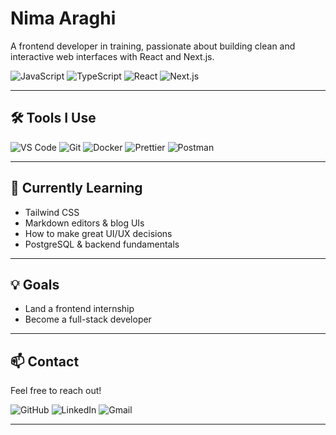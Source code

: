 # Nima Araghi

<p>
  A frontend developer in training, passionate about building clean and interactive web interfaces with React and Next.js.
</p>

<div>
  <img alt="JavaScript" src="https://img.shields.io/badge/JavaScript-F7DF1E?style=for-the-badge&logo=javascript&logoColor=black"/>
  <img alt="TypeScript" src="https://img.shields.io/badge/TypeScript-3178C6?style=for-the-badge&logo=typescript&logoColor=white"/>
  <img alt="React" src="https://img.shields.io/badge/React-20232A?style=for-the-badge&logo=react&logoColor=61DAFB"/>
  <img alt="Next.js" src="https://img.shields.io/badge/Next.js-000000?style=for-the-badge&logo=nextdotjs&logoColor=white"/>
</div>

---

## 🛠 Tools I Use

<div>
  <img alt="VS Code" src="https://img.shields.io/badge/VS%20Code-0078D4?style=for-the-badge&logo=visual%20studio%20code&logoColor=white"/>
  <img alt="Git" src="https://img.shields.io/badge/Git-F05032?style=for-the-badge&logo=git&logoColor=white"/>
  <img alt="Docker" src="https://img.shields.io/badge/Docker-2CA5E0?style=for-the-badge&logo=docker&logoColor=white"/>
  <img alt="Prettier" src="https://img.shields.io/badge/prettier-1A2C34?style=for-the-badge&logo=prettier&logoColor=F7BA3E"/>
  <img alt="Postman" src="https://img.shields.io/badge/Postman-FF6C37?style=for-the-badge&logo=postman&logoColor=white"/>
</div>

---

## 🌱 Currently Learning
- Tailwind CSS
- Markdown editors & blog UIs
- How to make great UI/UX decisions
- PostgreSQL & backend fundamentals

---

## 💡 Goals
- Land a frontend internship
- Become a full-stack developer

---

## 📫 Contact

Feel free to reach out!

<div>
  <img alt="GitHub" src="https://img.shields.io/badge/GitHub-181717?style=for-the-badge&logo=github&logoColor=white"/>
  <img alt="LinkedIn" src="https://img.shields.io/badge/LinkedIn-0077B5?style=for-the-badge&logo=linkedin&logoColor=white"/>
  <img alt="Gmail" src="https://img.shields.io/badge/Gmail-D14836?style=for-the-badge&logo=gmail&logoColor=white"/>
</div>

---

<!--
Badges from: https://github.com/alexandresanlim/Badges4-README.md-Profile
-->
